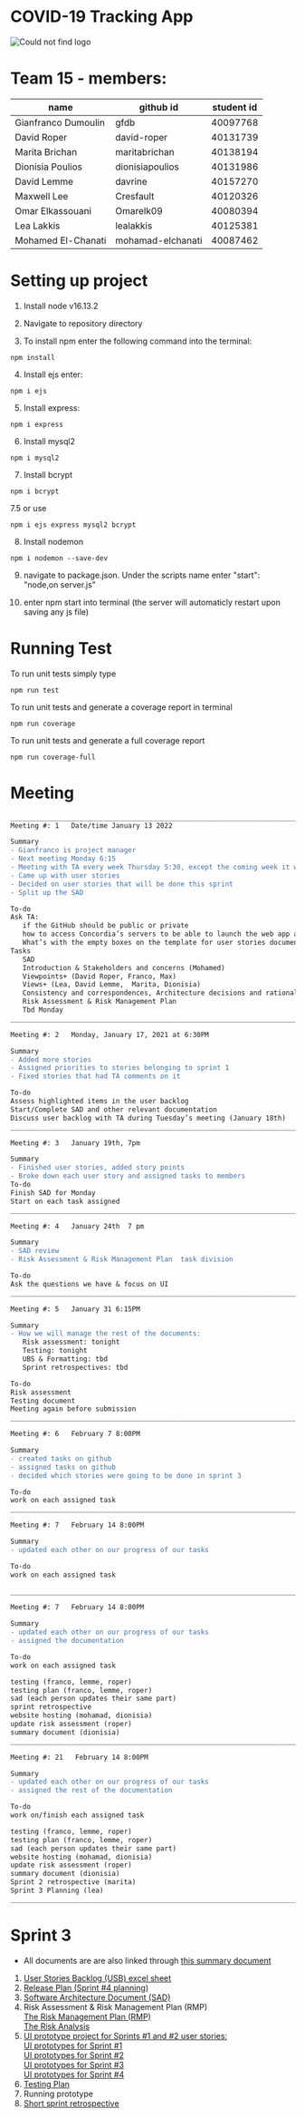 # COVID-19 Tracking App
![Could not find logo](./public/img/logo.png)
# Team 15 - members:
|name                     |github id    |student id
|---                      |---          |---     
|Gianfranco Dumoulin  | gfdb | 40097768
|David Roper                | david-roper      | 40131739
|Marita Brichan | maritabrichan | 40138194
|Dionisia Poulios| dionisiapoulios | 40131986
|David Lemme| davrine| 40157270
|Maxwell Lee | Cresfault  | 40120326
|Omar Elkassouani|Omarelk09|40080394|
|Lea Lakkis|lealakkis|40125381
|Mohamed El-Chanati|mohamad-elchanati|40087462

# Setting up project
1. Install node v16.13.2

2. Navigate to repository directory

3. To install npm enter the following command into the terminal:
``` 
npm install
```
4. Install ejs enter:
```
npm i ejs 
```
5. Install express:
```
npm i express
```
6. Install mysql2
```
npm i mysql2
```
7. Install bcrypt
```
npm i bcrypt
```
7.5 or use
```
npm i ejs express mysql2 bcrypt
```
8. Install nodemon
```
npm i nodemon --save-dev
```
9. navigate to package.json. Under the scripts name enter "start": "node,on server.js"

10. enter npm start into terminal (the server will automaticly restart upon saving any js file)

# Running Test
To run unit tests simply type
```
npm run test
```

To run unit tests and generate a coverage report in terminal
```
npm run coverage
```

To run unit tests and generate a full coverage report
```
npm run coverage-full
```


# Meeting
```diff
_________________________________________________________________________________________________________________________
Meeting #: 1   Date/time January 13 2022

Summary
- Gianfranco is project manager
- Next meeting Monday 6:15
- Meeting with TA every week Thursday 5:30, except the coming week it will be Tuesday at 6
- Came up with user stories
- Decided on user stories that will be done this sprint
- Split up the SAD

To-do
Ask TA:
   if the GitHub should be public or private
   how to access Concordia’s servers to be able to launch the web app and to set up a database using SQL?
   What’s with the empty boxes on the template for user stories document? Do we need to use those boxes? “Cards-UserStories.pdf”
Tasks 
   SAD
   Introduction & Stakeholders and concerns (Mohamed)	
   Viewpoints+ (David Roper, Franco, Max)
   Views+ (Lea, David Lemme,  Marita, Dionisia)
   Consistency and correspondences, Architecture decisions and rationale (Omar)
   Risk Assessment & Risk Management Plan 
   Tbd Monday
_________________________________________________________________________________________________________________________

Meeting #: 2   Monday, January 17, 2021 at 6:30PM

Summary
- Added more stories 
- Assigned priorities to stories belonging to sprint 1 
- Fixed stories that had TA comments on it 

To-do
Assess highlighted items in the user backlog
Start/Complete SAD and other relevant documentation
Discuss user backlog with TA during Tuesday’s meeting (January 18th)
_________________________________________________________________________________________________________________________

Meeting #: 3   January 19th, 7pm

Summary
- Finished user stories, added story points
- Broke down each user story and assigned tasks to members
To-do
Finish SAD for Monday
Start on each task assigned
_________________________________________________________________________________________________________________________

Meeting #: 4   January 24th  7 pm

Summary
- SAD review 
- Risk Assessment & Risk Management Plan  task division

To-do
Ask the questions we have & focus on UI
_________________________________________________________________________________________________________________________

Meeting #: 5   January 31 6:15PM

Summary
- How we will manage the rest of the documents: 
   Risk assessment: tonight
   Testing: tonight
   UBS & Formatting: tbd
   Sprint retrospectives: tbd

To-do
Risk assessment
Testing document
Meeting again before submission
_________________________________________________________________________________________________________________________

Meeting #: 6   February 7 8:00PM

Summary
- created tasks on github
- assigned tasks on github
- decided which stories were going to be done in sprint 3

To-do
work on each assigned task
_________________________________________________________________________________________________________________________

Meeting #: 7   February 14 8:00PM

Summary
- updated each other on our progress of our tasks

To-do
work on each assigned task

_________________________________________________________________________________________________________________________

Meeting #: 7   February 14 8:00PM

Summary
- updated each other on our progress of our tasks
- assigned the documentation

To-do
work on each assigned task

testing (franco, lemme, roper)
testing plan (franco, lemme, roper)
sad (each person updates their same part)
sprint retrospective 
website hosting (mohamad, dionisia)
update risk assessment (roper)
summary document (dionisia)
_________________________________________________________________________________________________________________________

Meeting #: 21   February 14 8:00PM

Summary
- updated each other on our progress of our tasks
- assigned the rest of the documentation

To-do
work on/finish each assigned task

testing (franco, lemme, roper)
testing plan (franco, lemme, roper)
sad (each person updates their same part)
website hosting (mohamad, dionisia)
update risk assessment (roper)
summary document (dionisia)
Sprint 2 retrospective (marita)
Sprint 3 Planning (lea)
_________________________________________________________________________________________________________________________

```


# Sprint 3
* All documents are are also linked through [this summary document](https://docs.google.com/document/d/161xKRNB66QsU2Sr3frIfAUPWsLMGZBavTv3-mXGrgrc/edit?usp=sharing)
1. [User Stories Backlog (USB) excel sheet](https://docs.google.com/spreadsheets/d/12L9rgUXGn508rjnKgYhErNIvxcseMZd9BCg0DDjf3aw/edit#gid=0)
2. [Release Plan (Sprint #4 planning)](https://drive.google.com/file/d/1wyBiMsmxK3zuAueZuVcW0YLwuEnmJpr9/view?usp=sharing)
4. [Software Architecture Document (SAD)](https://docs.google.com/document/d/1Vlq3SBM1zPuQGnx3fvnyioKAPnvmFM9waBz5x_Iiyuo/edit)
5. Risk Assessment & Risk Management Plan (RMP)\
      [The Risk Management Plan (RMP)](https://docs.google.com/document/d/1Jw6hj5Wdn0MUeDm7lBl1yclw7GDgP7OFVZAfSyAbvHQ/edit?usp=sharing)\
      [The Risk Analysis](https://docs.google.com/spreadsheets/d/197GQeYEscJZ31bu0-OaCv55lvQsjjKgstyS5xXJMvpw/edit?usp=sharing)
7. [UI prototype project for Sprints #1 and #2 user stories:](https://www.figma.com/files/team/1066065344629609374/SOEN-390?fuid=1067596830345618178)\
      [UI prototypes for Sprint #1](https://www.figma.com/file/eTfde749ktNYc97thhD57C/CovidConnect-Wireframes?node-id=59%3A2)\
      [UI prototypes for Sprint #2](https://www.figma.com/file/eTfde749ktNYc97thhD57C/CovidConnect-Wireframes?node-id=0%3A1)\
      [UI prototypes for Sprint #3](https://www.figma.com/file/eTfde749ktNYc97thhD57C/CovidConnect-Wireframes?node-id=233%3A476)\
      [UI prototypes for Sprint #4](https://www.figma.com/file/mXXT40sUoeiXIVGSVcHdtQ/SOEN-390-2?node-id=0%3A1)
9. [Testing Plan](https://docs.google.com/document/d/1VgDy2BLwzfAXHgdupFU7azPdxQsRbcEMQvTYg8KmJGA/edit?usp=sharing)
10. Running prototype
11. [Short sprint retrospective](https://docs.google.com/document/d/166-fmoFUSlk-s-px1eJL71O6XsbilRJLx2IoH23OID4/edit?usp=sharing)
